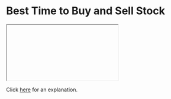 # Best Time to Buy and Sell Stock 

<iframe></iframe>

Click [here](Explanation.md) for an explanation.

